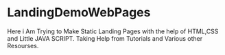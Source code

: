 # LandingDemoWebPages
Here i Am Trying to Make Static Landing Pages with the help of HTML,CSS and Little JAVA SCRIPT.
Taking Help from Tutorials and Various other Resourses.
